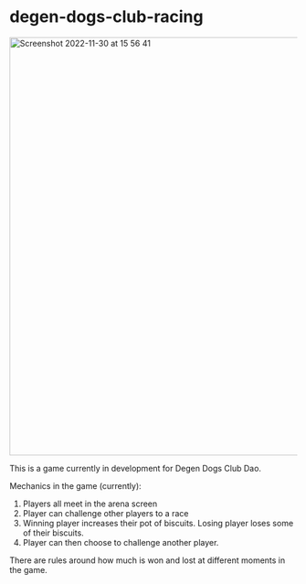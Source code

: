 # degen-dogs-club-racing

<img width="732" alt="Screenshot 2022-11-30 at 15 56 41" src="https://user-images.githubusercontent.com/3032975/204846331-b33b7e49-a4f1-46f7-ae3d-53ad5945377f.png">

This is a game currently in development for Degen Dogs Club Dao.

Mechanics in the game (currently):
1. Players all meet in the arena screen
2. Player can challenge other players to a race
3. Winning player increases their pot of biscuits. Losing player loses some of their biscuits.
4. Player can then choose to challenge another player.

There are rules around how much is won and lost at different moments in the game.
